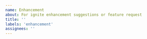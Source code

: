 ```yaml
---
name: Enhancement
about: For ignite enhancement suggestions or feature request
title: ''
labels: 'enhancement'
assignees: ''
---
```


